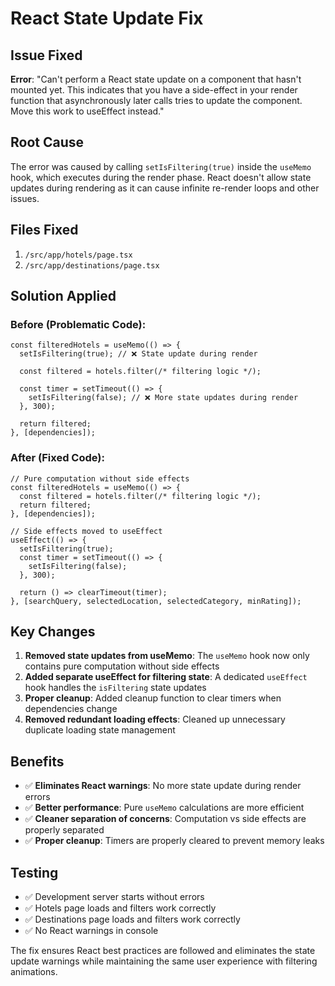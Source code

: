 # React State Update Fix

## Issue Fixed
**Error**: "Can't perform a React state update on a component that hasn't mounted yet. This indicates that you have a side-effect in your render function that asynchronously later calls tries to update the component. Move this work to useEffect instead."

## Root Cause
The error was caused by calling `setIsFiltering(true)` inside the `useMemo` hook, which executes during the render phase. React doesn't allow state updates during rendering as it can cause infinite re-render loops and other issues.

## Files Fixed
1. `/src/app/hotels/page.tsx`
2. `/src/app/destinations/page.tsx`

## Solution Applied

### Before (Problematic Code):
```tsx
const filteredHotels = useMemo(() => {
  setIsFiltering(true); // ❌ State update during render
  
  const filtered = hotels.filter(/* filtering logic */);
  
  const timer = setTimeout(() => {
    setIsFiltering(false); // ❌ More state updates during render
  }, 300);
  
  return filtered;
}, [dependencies]);
```

### After (Fixed Code):
```tsx
// Pure computation without side effects
const filteredHotels = useMemo(() => {
  const filtered = hotels.filter(/* filtering logic */);
  return filtered;
}, [dependencies]);

// Side effects moved to useEffect
useEffect(() => {
  setIsFiltering(true);
  const timer = setTimeout(() => {
    setIsFiltering(false);
  }, 300);

  return () => clearTimeout(timer);
}, [searchQuery, selectedLocation, selectedCategory, minRating]);
```

## Key Changes

1. **Removed state updates from useMemo**: The `useMemo` hook now only contains pure computation without side effects
2. **Added separate useEffect for filtering state**: A dedicated `useEffect` hook handles the `isFiltering` state updates
3. **Proper cleanup**: Added cleanup function to clear timers when dependencies change
4. **Removed redundant loading effects**: Cleaned up unnecessary duplicate loading state management

## Benefits

- ✅ **Eliminates React warnings**: No more state update during render errors
- ✅ **Better performance**: Pure `useMemo` calculations are more efficient
- ✅ **Cleaner separation of concerns**: Computation vs side effects are properly separated
- ✅ **Proper cleanup**: Timers are properly cleared to prevent memory leaks

## Testing
- ✅ Development server starts without errors
- ✅ Hotels page loads and filters work correctly  
- ✅ Destinations page loads and filters work correctly
- ✅ No React warnings in console

The fix ensures React best practices are followed and eliminates the state update warnings while maintaining the same user experience with filtering animations.
